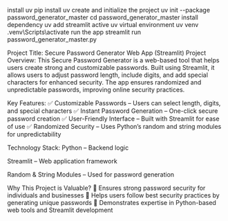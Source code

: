 install uv
pip install uv
create and initialize the project
uv init --package password_generator_master
cd password_generator_master
install dependency
uv add streamlit
active uv virtual environment
uv venv
.venv\Scripts\activate
run the app
streamlit run password_generator_master.py




Project Title: Secure Password Generator Web App (Streamlit)
Project Overview:
This Secure Password Generator is a web-based tool that helps users create strong and customizable passwords. Built using Streamlit, it allows users to adjust password length, include digits, and add special characters for enhanced security. The app ensures randomized and unpredictable passwords, improving online security practices.

Key Features:
✅ Customizable Passwords – Users can select length, digits, and special characters
✅ Instant Password Generation – One-click secure password creation
✅ User-Friendly Interface – Built with Streamlit for ease of use
✅ Randomized Security – Uses Python’s random and string modules for unpredictability

Technology Stack:
Python – Backend logic

Streamlit – Web application framework

Random & String Modules – Used for password generation

Why This Project is Valuable?
🔹 Ensures strong password security for individuals and businesses
🔹 Helps users follow best security practices by generating unique passwords
🔹 Demonstrates expertise in Python-based web tools and Streamlit development
